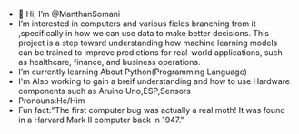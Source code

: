 - 👋 Hi, I’m @ManthanSomani
-  I’m interested in computers and various fields branching from it ,specifically in how we can use data to make better decisions. This project is a step toward understanding how machine learning models can be trained to improve predictions for real-world applications, such as healthcare, finance, and business operations.
-  I’m currently learning About Python(Programming Language)
-  I'm Also working to gain a breif understanding and how to use Hardware components such as Aruino Uno,ESP,Sensors
-  Pronouns:He/Him
-  Fun fact:"The first computer bug was actually a real moth! It was found in a Harvard Mark II computer back in 1947."



<!---
ManthanSomani/ManthanSomani is a ✨ special ✨ repository because its `README.md` (this file) appears on your GitHub profile.
You can click the Preview link to take a look at your changes.
--->
